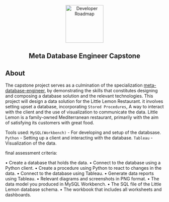 <p align="center">
    <img src="https://1000logos.net/wp-content/uploads/2021/10/logo-Meta.png" alt="Developer Roadmap" width="120" height="">
  </a>
</p>
  <h2 align="center">Meta Database Engineer Capstone</h2>
</div>

## About 
The capstone project serves as a culmination of the specialization [meta-database-engineer](https://www.coursera.org/professional-certificates/meta-database-engineer#courses), by demonstrating the skills that constitutes designing and composing a database solution and the relevant technologies. This project will design a data solution for the Little Lemon Restaurant. it involves setting upset a database, incorporating `Stored Procedures`, A way to interact with the client and the use of visualization to communicate the data. Little Lemon is a family-owned Mediterranean restaurant, primarily with the aim of satisfying its customers with great food.

Tools used:
`MySQL(Workbench)` - For developing and setup of the databsase.
`Python` - Setting up a client and interacting with the database.
`Tableau` - Visualization of the data.

 final assessment criteria:

• Create a database that holds the data.
• Connect to the database using a Python client.
• Create a procedure using Python to react to changes in the data.
• Connect to the database using Tableau.
• Generate data reports using Tableau.
• Relevant diagrams and screenshots in PNG format.
•  The data model you produced in MySQL Workbench.
• The SQL file of the Little Lemon database schema.
• The workbook that includes all worksheets and dashboards.


    


